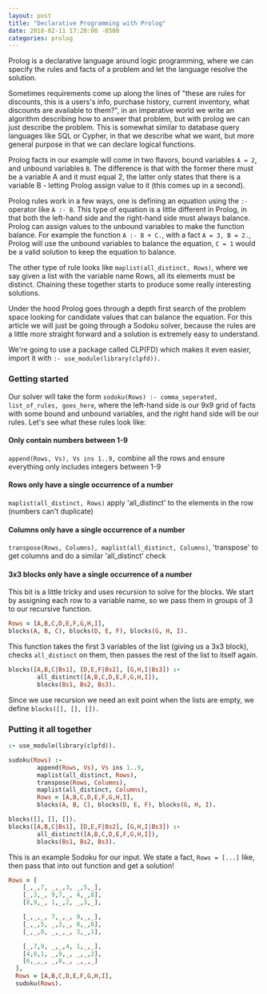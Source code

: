 ```yaml
---
layout: post
title: "Declarative Programming with Prolog"
date: 2018-02-11 17:20:00 -0500
categories: prolog
---
```


Prolog is a declarative language around logic programming, where we can specify
the rules and facts of a problem and let the language resolve the solution.

Sometimes requirements come up along the lines of "these are rules for discounts,
this is a users's info, purchase history, current inventory, what discounts are
available to them?", in an imperative world we write an algorithm describing how
to answer that problem, but with prolog we can just describe the problem. This
is somewhat similar to database query languages like SQL or Cypher, in that we
describe what we want, but more general purpose in that we can declare logical
functions.

Prolog facts in our example will come in two flavors, bound variables `A = 2`,
and unbound variables `B`. The difference is that with the former there must be
a variable A and it must equal 2, the latter only states that there is a
variable B - letting Prolog assign value to it (this comes up in a second).

Prolog rules work in a few ways, one is defining an equation using the `:-`
operator like `A :- B`. This type
of equation is a little different in Prolog, in that both the left-hand side
and the right-hand side must always balance. Prolog can assign values to the
unbound variables to make the function balance. For example the
function `A :- B + C.`, with a fact `A = 3, B = 2.`, Prolog will
use the unbound variables to balance the equation, `C = 1` would be a valid
solution to keep the equation to balance.

The other type of rule looks
like `maplist(all_distinct, Rows)`, where we say given a list with the variable
name Rows, all its elements must be distinct. Chaining these together starts
to produce some really interesting solutions.

Under the hood Prolog goes through a depth first search of the problem space
looking for candidate values that can balance the equation. For this article
we will just be going through a Sodoku solver, because the
rules are a little more straight forward and a solution is extremely easy to
understand.

We're going to use a package called CLP(FD) which makes it even easier, import
it with `:- use_module(library(clpfd)).`

### Getting started

Our solver will take the form
`sodoku(Rows) :- comma_seperated, list_of_rules, goes_here`, where the
left-hand side is our 9x9 grid of facts with some bound and unbound variables,
and the right hand side will be our rules. Let's see what these rules look like:

#### **Only contain numbers between 1-9**
`append(Rows, Vs), Vs ins 1..9,` combine all the rows and ensure everything only
includes integers between 1-9

#### **Rows only have a single occurrence of a number**
`maplist(all_distinct, Rows)` apply 'all_distinct' to the elements in the row
(numbers can't duplicate)

#### **Columns only have a single occurrence of a number**
`transpose(Rows, Columns), maplist(all_distinct, Columns)`, 'transpose' to get
columns and do a similar 'all_distinct' check

#### **3x3 blocks only have a single occurrence of a number**
This bit is a little tricky and uses recursion to solve for
the blocks. We start by assigning each row to a variable name, so we pass them
in groups of 3 to our recursive function.

```prolog
Rows = [A,B,C,D,E,F,G,H,I],
blocks(A, B, C), blocks(D, E, F), blocks(G, H, I).
```
This function takes the first 3
variables of the list (giving us a 3x3 block), checks `all_distinct` on them,
then passes the rest of the list to itself again.

```prolog
blocks([A,B,C|Bs1], [D,E,F|Bs2], [G,H,I|Bs3]) :-
        all_distinct([A,B,C,D,E,F,G,H,I]),
        blocks(Bs1, Bs2, Bs3).
```

Since we use recursion we need an exit point when the lists are empty, we define
`blocks([], [], []).`

### Putting it all together

```prolog
:- use_module(library(clpfd)).

sudoku(Rows) :-
        append(Rows, Vs), Vs ins 1..9,
        maplist(all_distinct, Rows),
        transpose(Rows, Columns),
        maplist(all_distinct, Columns),
        Rows = [A,B,C,D,E,F,G,H,I],
        blocks(A, B, C), blocks(D, E, F), blocks(G, H, I).

blocks([], [], []).
blocks([A,B,C|Bs1], [D,E,F|Bs2], [G,H,I|Bs3]) :-
        all_distinct([A,B,C,D,E,F,G,H,I]),
        blocks(Bs1, Bs2, Bs3).
```

This is an example Sodoku for our input. We state a fact, `Rows = [...]`
like, then pass that into out function and get a solution!

```prolog
Rows = [
    [_,_,7, _,_,3, _,5,_],
    [_,3,_, 9,7,_, 4,_,8],
    [8,9,_, 1,_,2, _,3,_],

    [_,_,_, 7,_,_, 9,_,_],
    [_,_,5, _,3,_, 8,_,6],
    [_,_,8, _,_,_, 3,_,1],

    [_,7,9, _,_,4, 1,_,_],
    [4,8,1, _,9,_, _,_,2],
    [6,_,_, _,8,_, _,_,_]
  ],
  Rows = [A,B,C,D,E,F,G,H,I],
  sudoku(Rows).
```
